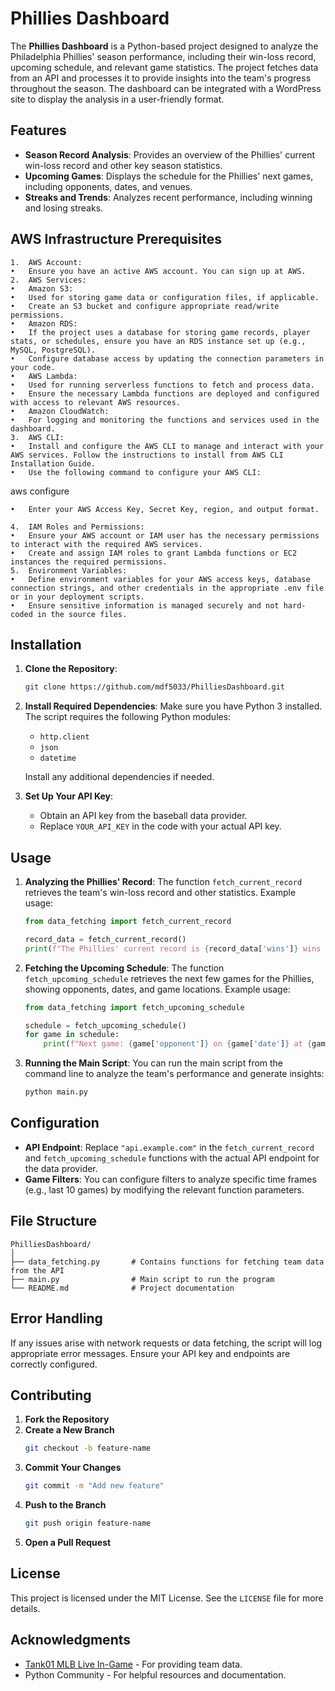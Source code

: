 # Phillies Dashboard

The **Phillies Dashboard** is a Python-based project designed to analyze the Philadelphia Phillies' season performance, including their win-loss record, upcoming schedule, and relevant game statistics. The project fetches data from an API and processes it to provide insights into the team's progress throughout the season. The dashboard can be integrated with a WordPress site to display the analysis in a user-friendly format.

## Features

- **Season Record Analysis**: Provides an overview of the Phillies' current win-loss record and other key season statistics.
- **Upcoming Games**: Displays the schedule for the Phillies' next games, including opponents, dates, and venues.
- **Streaks and Trends**: Analyzes recent performance, including winning and losing streaks.

## AWS Infrastructure Prerequisites

	1.	AWS Account:
	•	Ensure you have an active AWS account. You can sign up at AWS.
	2.	AWS Services:
	•	Amazon S3:
	•	Used for storing game data or configuration files, if applicable.
	•	Create an S3 bucket and configure appropriate read/write permissions.
	•	Amazon RDS:
	•	If the project uses a database for storing game records, player stats, or schedules, ensure you have an RDS instance set up (e.g., MySQL, PostgreSQL).
	•	Configure database access by updating the connection parameters in your code.
	•	AWS Lambda:
	•	Used for running serverless functions to fetch and process data.
	•	Ensure the necessary Lambda functions are deployed and configured with access to relevant AWS resources.
	•	Amazon CloudWatch:
	•	For logging and monitoring the functions and services used in the dashboard.
	3.	AWS CLI:
	•	Install and configure the AWS CLI to manage and interact with your AWS services. Follow the instructions to install from AWS CLI Installation Guide.
	•	Use the following command to configure your AWS CLI:

aws configure


	•	Enter your AWS Access Key, Secret Key, region, and output format.

	4.	IAM Roles and Permissions:
	•	Ensure your AWS account or IAM user has the necessary permissions to interact with the required AWS services.
	•	Create and assign IAM roles to grant Lambda functions or EC2 instances the required permissions.
	5.	Environment Variables:
	•	Define environment variables for your AWS access keys, database connection strings, and other credentials in the appropriate .env file or in your deployment scripts.
	•	Ensure sensitive information is managed securely and not hard-coded in the source files.


## Installation

1. **Clone the Repository**:
   ```bash
   git clone https://github.com/mdf5033/PhilliesDashboard.git
   ```

2. **Install Required Dependencies**:
   Make sure you have Python 3 installed. The script requires the following Python modules:
   - `http.client`
   - `json`
   - `datetime`

   Install any additional dependencies if needed.

3. **Set Up Your API Key**:
   - Obtain an API key from the baseball data provider.
   - Replace `YOUR_API_KEY` in the code with your actual API key.

## Usage

1. **Analyzing the Phillies' Record**:
   The function `fetch_current_record` retrieves the team's win-loss record and other statistics. Example usage:

   ```python
   from data_fetching import fetch_current_record
   
   record_data = fetch_current_record()
   print(f"The Phillies' current record is {record_data['wins']} wins and {record_data['losses']} losses.")
   ```

2. **Fetching the Upcoming Schedule**:
   The function `fetch_upcoming_schedule` retrieves the next few games for the Phillies, showing opponents, dates, and game locations. Example usage:

   ```python
   from data_fetching import fetch_upcoming_schedule
   
   schedule = fetch_upcoming_schedule()
   for game in schedule:
       print(f"Next game: {game['opponent']} on {game['date']} at {game['venue']}")
   ```

3. **Running the Main Script**:
   You can run the main script from the command line to analyze the team's performance and generate insights:
   ```bash
   python main.py
   ```

## Configuration

- **API Endpoint**: Replace `"api.example.com"` in the `fetch_current_record` and `fetch_upcoming_schedule` functions with the actual API endpoint for the data provider.
- **Game Filters**: You can configure filters to analyze specific time frames (e.g., last 10 games) by modifying the relevant function parameters.

## File Structure

```
PhilliesDashboard/
│
├── data_fetching.py       # Contains functions for fetching team data from the API
├── main.py                # Main script to run the program
└── README.md              # Project documentation
```

## Error Handling

If any issues arise with network requests or data fetching, the script will log appropriate error messages. Ensure your API key and endpoints are correctly configured.

## Contributing

1. **Fork the Repository**
2. **Create a New Branch**
   ```bash
   git checkout -b feature-name
   ```
3. **Commit Your Changes**
   ```bash
   git commit -m "Add new feature"
   ```
4. **Push to the Branch**
   ```bash
   git push origin feature-name
   ```
5. **Open a Pull Request**

## License

This project is licensed under the MIT License. See the `LICENSE` file for more details.

## Acknowledgments

- [Tank01 MLB Live In-Game]([https://api.example.com](https://rapidapi.com/tank01/api/tank01-mlb-live-in-game-real-time-statistics/playground/apiendpoint_ace7dee9-2aab-4836-be4b-95e483cdb8e5)) - For providing team data.
- Python Community - For helpful resources and documentation.

